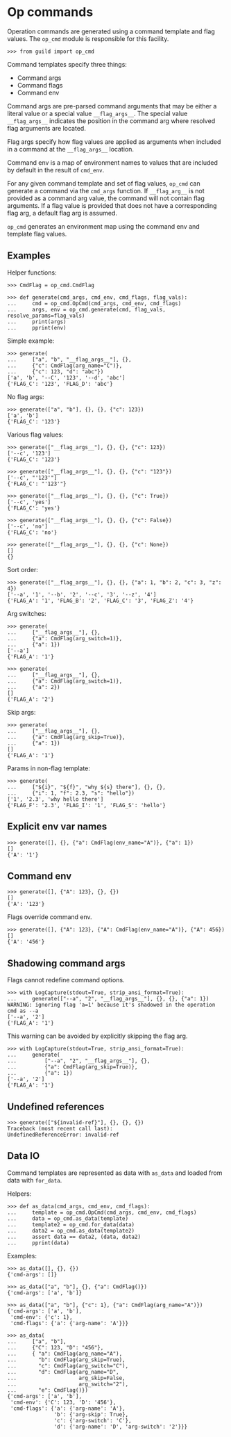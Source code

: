 # Op commands

Operation commands are generated using a command template and flag
values. The `op_cmd` module is responsible for this facility.

    >>> from guild import op_cmd

Command templates specify three things:

- Command args
- Command flags
- Command env

Command args are pre-parsed command arguments that may be either a
literal value or a special value `__flag_args__`. The special value
`__flag_args__` indicates the position in the command arg where
resolved flag arguments are located.

Flag args specify how flag values are applied as arguments when
included in a command at the `__flag_args__` location.

Command env is a map of environment names to values that are included
by default in the result of `cmd_env`.

For any given command template and set of flag values, `op_cmd` can
generate a command via the `cmd_args` function. If `__flag_arg__` is
not provided as a command arg value, the command will not contain flag
arguments. If a flag value is provided that does not have a
corresponding flag arg, a default flag arg is assumed.

`op_cmd` generates an environment map using the command env and
template flag values.

## Examples

Helper functions:

    >>> CmdFlag = op_cmd.CmdFlag

    >>> def generate(cmd_args, cmd_env, cmd_flags, flag_vals):
    ...     cmd = op_cmd.OpCmd(cmd_args, cmd_env, cmd_flags)
    ...     args, env = op_cmd.generate(cmd, flag_vals, resolve_params=flag_vals)
    ...     print(args)
    ...     pprint(env)

Simple example:

    >>> generate(
    ...     ["a", "b", "__flag_args__"], {},
    ...     {"c": CmdFlag(arg_name="C")},
    ...     {"c": 123, "d": "abc"})
    ['a', 'b', '--C', '123', '--d', 'abc']
    {'FLAG_C': '123', 'FLAG_D': 'abc'}

No flag args:

    >>> generate(["a", "b"], {}, {}, {"c": 123})
    ['a', 'b']
    {'FLAG_C': '123'}

Various flag values:

    >>> generate(["__flag_args__"], {}, {}, {"c": 123})
    ['--c', '123']
    {'FLAG_C': '123'}

    >>> generate(["__flag_args__"], {}, {}, {"c": "123"})
    ['--c', "'123'"]
    {'FLAG_C': "'123'"}

    >>> generate(["__flag_args__"], {}, {}, {"c": True})
    ['--c', 'yes']
    {'FLAG_C': 'yes'}

    >>> generate(["__flag_args__"], {}, {}, {"c": False})
    ['--c', 'no']
    {'FLAG_C': 'no'}

    >>> generate(["__flag_args__"], {}, {}, {"c": None})
    []
    {}

Sort order:

    >>> generate(["__flag_args__"], {}, {}, {"a": 1, "b": 2, "c": 3, "z": 4})
    ['--a', '1', '--b', '2', '--c', '3', '--z', '4']
    {'FLAG_A': '1', 'FLAG_B': '2', 'FLAG_C': '3', 'FLAG_Z': '4'}

Arg switches:

    >>> generate(
    ...     ["__flag_args__"], {},
    ...     {"a": CmdFlag(arg_switch=1)},
    ...     {"a": 1})
    ['--a']
    {'FLAG_A': '1'}

    >>> generate(
    ...     ["__flag_args__"], {},
    ...     {"a": CmdFlag(arg_switch=1)},
    ...     {"a": 2})
    []
    {'FLAG_A': '2'}

Skip args:

    >>> generate(
    ...     ["__flag_args__"], {},
    ...     {"a": CmdFlag(arg_skip=True)},
    ...     {"a": 1})
    []
    {'FLAG_A': '1'}

Params in non-flag template:

    >>> generate(
    ...     ["${i}", "${f}", "why ${s} there"], {}, {},
    ...     {"i": 1, "f": 2.3, "s": "hello"})
    ['1', '2.3', 'why hello there']
    {'FLAG_F': '2.3', 'FLAG_I': '1', 'FLAG_S': 'hello'}

## Explicit env var names

    >>> generate([], {}, {"a": CmdFlag(env_name="A")}, {"a": 1})
    []
    {'A': '1'}

## Command env

    >>> generate([], {"A": 123}, {}, {})
    []
    {'A': '123'}

Flags override command env.

    >>> generate([], {"A": 123}, {"A": CmdFlag(env_name="A")}, {"A": 456})
    []
    {'A': '456'}

## Shadowing command args

Flags cannot redefine command options.

    >>> with LogCapture(stdout=True, strip_ansi_format=True):
    ...     generate(["--a", "2", "__flag_args__"], {}, {}, {"a": 1})
    WARNING: ignoring flag 'a=1' because it's shadowed in the operation cmd as --a
    ['--a', '2']
    {'FLAG_A': '1'}

This warning can be avoided by explicitly skipping the flag arg.

    >>> with LogCapture(stdout=True, strip_ansi_format=True):
    ...     generate(
    ...         ["--a", "2", "__flag_args__"], {},
    ...         {"a": CmdFlag(arg_skip=True)},
    ...         {"a": 1})
    ['--a', '2']
    {'FLAG_A': '1'}

## Undefined references

    >>> generate(["${invalid-ref}"], {}, {}, {})
    Traceback (most recent call last):
    UndefinedReferenceError: invalid-ref

## Data IO

Command templates are represented as data with `as_data` and loaded
from data with `for_data`.

Helpers:

    >>> def as_data(cmd_args, cmd_env, cmd_flags):
    ...     template = op_cmd.OpCmd(cmd_args, cmd_env, cmd_flags)
    ...     data = op_cmd.as_data(template)
    ...     template2 = op_cmd.for_data(data)
    ...     data2 = op_cmd.as_data(template2)
    ...     assert data == data2, (data, data2)
    ...     pprint(data)

Examples:

    >>> as_data([], {}, {})
    {'cmd-args': []}

    >>> as_data(["a", "b"], {}, {"a": CmdFlag()})
    {'cmd-args': ['a', 'b']}

    >>> as_data(["a", "b"], {"c": 1}, {"a": CmdFlag(arg_name="A")})
    {'cmd-args': ['a', 'b'],
     'cmd-env': {'c': 1},
     'cmd-flags': {'a': {'arg-name': 'A'}}}

    >>> as_data(
    ...     ["a", "b"],
    ...     {"C": 123, "D": "456"},
    ...     { "a": CmdFlag(arg_name="A"),
    ...       "b": CmdFlag(arg_skip=True),
    ...       "c": CmdFlag(arg_switch="C"),
    ...       "d": CmdFlag(arg_name="D",
    ...                    arg_skip=False,
    ...                    arg_switch="2"),
    ...       "e": CmdFlag()})
    {'cmd-args': ['a', 'b'],
     'cmd-env': {'C': 123, 'D': '456'},
     'cmd-flags': {'a': {'arg-name': 'A'},
                   'b': {'arg-skip': True},
                   'c': {'arg-switch': 'C'},
                   'd': {'arg-name': 'D', 'arg-switch': '2'}}}
